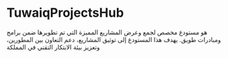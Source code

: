 # TuwaiqProjectsHub
 هو مستودع مخصص لجمع وعرض المشاريع المميزة التي تم تطويرها ضمن برامج ومبادرات طويق. يهدف هذا المستودع إلى توثيق المشاريع، دعم التعاون بين المطورين، وتعزيز بيئة الابتكار التقني في المملكة
<!-- # توثيق هيكل البيانات

هذا الملف يشرح هيكل ملف JSON المستخدم لتخزين تفاصيل المشاريع الفردية والجماعية.

## الحقول

| الحقل                 | النوع          | الوصف                                         |
|-----------------------|---------------|---------------------------------------------|
| `individualProjects`  | List                    | تحتوي على المشاريع الفردية التي يتم تنفيذها بواسطة مطور واحد. |
| `groupProjects`       | List                    | تحتوي على المشاريع الجماعية التي يتم تنفيذها بواسطة فريق عمل. |
| `id`                  | Integer                   | معرف فريد للمشروع.                          |
| `name`                | String                     | اسم المشروع.                                |
| `description`         | String                     | وصف مختصر للمشروع.                          |
| `detailedDescription` | String                     | وصف تفصيلي للمشروع.                         |
| `category`            | String                     | فئة المشروع (مثل: React، Flutter).          |
| `primaryTechnology`   | String                     | التكنولوجيا الأساسية المستخدمة في المشروع.  |
| `technologies`        |  List of Strings     | قائمة بالتقنيات المستخدمة في المشروع.        |
| `githubTeam`          | قائمة نصوص     | قائمة بأسماء مستخدمي GitHub لأعضاء الفريق.  |
| `githubRepo`          | نص             | رابط مستودع المشروع على GitHub.             |
| `demoLink`            | String                     | رابط العرض التوضيحي للمشروع (اختياري).      |
| `status`              | String                     | حالة المشروع (مثل: مكتمل، قيد العمل).        |
| `createdAt`           | تاريخ (نص)     | تاريخ إنشاء المشروع (بتنسيق: YYYY-MM-DD).   |
| `tags`                | قائمة نصوص     | وسوم أو تصنيفات لوصف المشروع.               |
| `screenshots`         | قائمة نصوص     | روابط الصور أو لقطات الشاشة المتعلقة بالمشروع. |

## مثال
فيما يلي مثال على كيفية تنظيم ملف JSON:

```json
{
  "individualProjects": [
    {
      "id": 1,
      "name": "تطبيق إدارة المهام",
      "description": "تطبيق بسيط لإدارة المهام اليومية.",
      "detailedDescription": "هذا التطبيق يتيح للمستخدمين إضافة المهام اليومية وتعديلها وحذفها من خلال واجهة سهلة الاستخدام.",
      "category": "Flutter",
      "primaryTechnology": "Flutter",
      "technologies": ["Flutter", "Dart"],
      "githubUser": "exampleUser",
      "githubRepo": "https://github.com/exampleUser/task-manager",
      "demoLink": "https://example-demo.com",
      "status": "مكتمل",
      "createdAt": "2024-11-29",
      "tags": ["إنتاجية", "تطبيق جوال"],
      "screenshots": [
        "https://example-demo.com/screenshot1.png",
        "https://example-demo.com/screenshot2.png"
      ]
    }
  ],
  "groupProjects": [
    {
      "id": 1,
      "name": "تطبيق تعاون الفرق",
      "description": "تطبيق ويب لإدارة المشاريع الجماعية.",
      "detailedDescription": "هذا التطبيق يساعد الفرق على التعاون من خلال توفير أدوات لتتبع المشاريع ومشاركة الملفات والتواصل.",
      "category": "React",
      "primaryTechnology": "React",
      "technologies": ["React", "Node.js", "MongoDB"],
      "githubTeam": ["exampleUser1", "exampleUser2", "exampleUser3"],
      "githubRepo": "https://github.com/exampleTeam/collaboration-app",
      "demoLink": "https://example-demo.com",
      "status": "قيد العمل",
      "createdAt": "2024-11-29",
      "tags": ["تعاون", "تطبيق ويب"],
      "screenshots": [
        "https://example-demo.com/screenshot1.png",
        "https://example-demo.com/screenshot2.png"
      ]
    }
  ]
} -->

